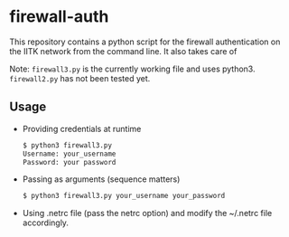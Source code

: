 # firewall-auth

This repository contains a python script for the firewall authentication on the IITK network from the command line. It also takes care of 

Note: `firewall3.py` is the currently working file and uses python3. `firewall2.py` has not been tested yet.

## Usage
- Providing credentials at runtime
  ```bash
  $ python3 firewall3.py
  Username: your_username
  Password: your password
  ```

- Passing as arguments (sequence matters)
  ```bash
  $ python3 firewall3.py your_username your_password
  ```

- Using .netrc file (pass the netrc option) and modify the ~/.netrc file accordingly.